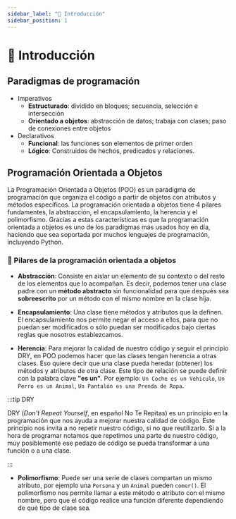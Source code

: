 ```yaml
---
sidebar_label: "🌟 Introducción"
sidebar_position: 1
---
```


# 🌟 Introducción

## Paradigmas de programación

- Imperativos
  - **Estructurado**: dividido en bloques; secuencia, selección e intersección
  - **Orientado a objetos**: abstracción de datos; trabaja con clases; paso de conexiones entre objetos
- Declarativos
  - **Funcional**: las funciones son elementos de primer orden
  - **Lógico**: Construidos de hechos, predicados y relaciones.

## Programación Orientada a Objetos
La Programación Orientada a Objetos (POO) es un paradigma de programación que organiza el código a partir de objetos con atributos y métodos específicos. La programación orientada a objetos tiene 4 pilares fundamentes, la abstracción, el encapsulamiento, la herencia y el polimorfismo. Gracias a estas características es que la programación orientada a objetos es uno de los paradigmas más usados hoy en día, haciendo que sea soportada por muchos lenguajes de programación, incluyendo Python. 

### 🎉 Pilares de la programación orientada a objetos

* **Abstracción**: Consiste en aislar un elemento de su contexto o del resto de los elementos que lo acompañan. Es decir, podemos tener una clase padre con un **método abstracto** sin funcionalidad para que después sea **sobreescrito** por un método con el mismo nombre en la clase hija.

* **Encapsulamiento**: Una clase tiene métodos y atributos que la definen. El encapsulamiento nos permite negar el acceso a ellos, para que no puedan ser modificados o sólo puedan ser modificados bajo ciertas reglas que nosotros establezcamos. 

* **Herencia**: Para mejorar la calidad de nuestro código y seguir el principio DRY, en POO podemos hacer que las clases tengan herencia a otras clases. Eso quiere decir que una clase pueda heredar (obtener) los métodos y atributos de otra clase. Este tipo de relación se puede definir con la palabra clave **"es un"**. Por ejemplo: `Un Coche es un Vehiculo`, `Un Perro es un Animal`, `Un Pantalón es una Prenda de Ropa`.

:::tip DRY

DRY (_Don't Repeat Yourself_, en español No Te Repitas) es un principio en la programación que nos ayuda a mejorar nuestra calidad de código. Este principio nos invita a no repetir nuestro código, si no que reutilizarlo. Si a la hora de programar notamos que repetimos una parte de nuestro código, muy posiblemente ese pedazo de código se pueda transformar a una función o a una clase.

:::

* **Polimorfismo**: Puede ser una serie de clases compartan un mismo atributo, por ejemplo una `Persona` y un `Animal` pueden `comer()`. El polimorfismo nos permite llamar a este método o atributo con el mismo nombre, pero que el código realice una función diferente dependiendo de qué tipo de clase sea.
